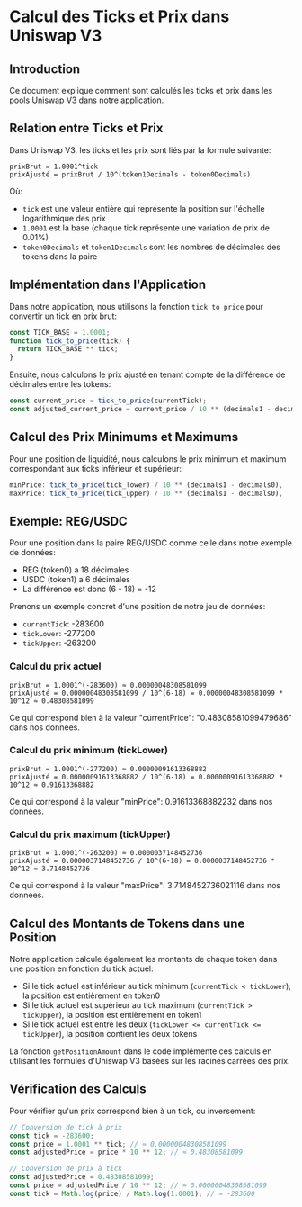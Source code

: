 # Calcul des Ticks et Prix dans Uniswap V3

## Introduction

Ce document explique comment sont calculés les ticks et prix dans les pools Uniswap V3 dans notre application.

## Relation entre Ticks et Prix

Dans Uniswap V3, les ticks et les prix sont liés par la formule suivante:

```
prixBrut = 1.0001^tick
prixAjusté = prixBrut / 10^(token1Decimals - token0Decimals)
```

Où:

- `tick` est une valeur entière qui représente la position sur l'échelle logarithmique des prix
- `1.0001` est la base (chaque tick représente une variation de prix de 0.01%)
- `token0Decimals` et `token1Decimals` sont les nombres de décimales des tokens dans la paire

## Implémentation dans l'Application

Dans notre application, nous utilisons la fonction `tick_to_price` pour convertir un tick en prix brut:

```javascript
const TICK_BASE = 1.0001;
function tick_to_price(tick) {
  return TICK_BASE ** tick;
}
```

Ensuite, nous calculons le prix ajusté en tenant compte de la différence de décimales entre les tokens:

```javascript
const current_price = tick_to_price(currentTick);
const adjusted_current_price = current_price / 10 ** (decimals1 - decimals0);
```

## Calcul des Prix Minimums et Maximums

Pour une position de liquidité, nous calculons le prix minimum et maximum correspondant aux ticks inférieur et supérieur:

```javascript
minPrice: tick_to_price(tick_lower) / 10 ** (decimals1 - decimals0),
maxPrice: tick_to_price(tick_upper) / 10 ** (decimals1 - decimals0),
```

## Exemple: REG/USDC

Pour une position dans la paire REG/USDC comme celle dans notre exemple de données:

- REG (token0) a 18 décimales
- USDC (token1) a 6 décimales
- La différence est donc (6 - 18) = -12

Prenons un exemple concret d'une position de notre jeu de données:

- `currentTick`: -283600
- `tickLower`: -277200
- `tickUpper`: -263200

### Calcul du prix actuel

```
prixBrut = 1.0001^(-283600) ≈ 0.00000048308581099
prixAjusté = 0.00000048308581099 / 10^(6-18) = 0.00000048308581099 * 10^12 ≈ 0.48308581099
```

Ce qui correspond bien à la valeur "currentPrice": "0.48308581099479686" dans nos données.

### Calcul du prix minimum (tickLower)

```
prixBrut = 1.0001^(-277200) ≈ 0.00000091613368882
prixAjusté = 0.00000091613368882 / 10^(6-18) = 0.00000091613368882 * 10^12 ≈ 0.91613368882
```

Ce qui correspond à la valeur "minPrice": 0.91613368882232 dans nos données.

### Calcul du prix maximum (tickUpper)

```
prixBrut = 1.0001^(-263200) ≈ 0.0000037148452736
prixAjusté = 0.0000037148452736 / 10^(6-18) = 0.0000037148452736 * 10^12 ≈ 3.7148452736
```

Ce qui correspond à la valeur "maxPrice": 3.7148452736021116 dans nos données.

## Calcul des Montants de Tokens dans une Position

Notre application calcule également les montants de chaque token dans une position en fonction du tick actuel:

- Si le tick actuel est inférieur au tick minimum (`currentTick < tickLower`), la position est entièrement en token0
- Si le tick actuel est supérieur au tick maximum (`currentTick > tickUpper`), la position est entièrement en token1
- Si le tick actuel est entre les deux (`tickLower <= currentTick <= tickUpper`), la position contient les deux tokens

La fonction `getPositionAmount` dans le code implémente ces calculs en utilisant les formules d'Uniswap V3 basées sur les racines carrées des prix.

## Vérification des Calculs

Pour vérifier qu'un prix correspond bien à un tick, ou inversement:

```javascript
// Conversion de tick à prix
const tick = -283600;
const price = 1.0001 ** tick; // ≈ 0.00000048308581099
const adjustedPrice = price * 10 ** 12; // ≈ 0.48308581099

// Conversion de prix à tick
const adjustedPrice = 0.48308581099;
const price = adjustedPrice / 10 ** 12; // ≈ 0.00000048308581099
const tick = Math.log(price) / Math.log(1.0001); // ≈ -283600
```
